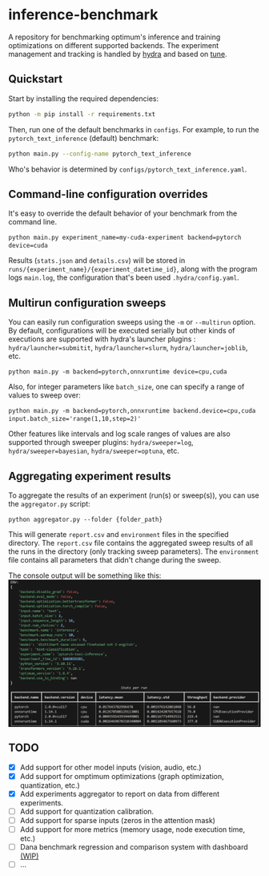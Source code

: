 # inference-benchmark
A repository for benchmarking optimum's inference and training optimizations on different supported backends.
The experiment management and tracking is handled by [hydra](https://hydra.cc/) and based on [tune](https://github.com/huggingface/tune).

## Quickstart
Start by installing the required dependencies:

```bash
python -m pip install -r requirements.txt
```

Then, run one of the default benchmarks in `configs`.
For example, to run the `pytorch_text_inference` (default) benchmark:

```bash
python main.py --config-name pytorch_text_inference
```

Who's behavior is determined by `configs/pytorch_text_inference.yaml`.

## Command-line configuration overrides
It's easy to override the default behavior of your benchmark from the command line.

```
python main.py experiment_name=my-cuda-experiment backend=pytorch device=cuda
```

Results (`stats.json` and `details.csv`) will be stored in `runs/{experiment_name}/{experiment_datetime_id}`, along with the program logs `main.log`, the configuration that's been used `.hydra/config.yaml`.

## Multirun configuration sweeps
You can easily run configuration sweeps using the `-m` or `--multirun` option. By default, configurations will be executed serially but other kinds of executions are supported with hydra's launcher plugins : `hydra/launcher=submitit`, `hydra/launcher=slurm`, `hydra/launcher=joblib`, etc.

```
python main.py -m backend=pytorch,onnxruntime device=cpu,cuda
```

Also, for integer parameters like `batch_size`, one can specify a range of values to sweep over:

```
python main.py -m backend=pytorch,onnxruntime backend.device=cpu,cuda input.batch_size='range(1,10,step=2)'
```

Other features like intervals and log scale ranges of values are also supported through sweeper plugins: `hydra/sweeper=log`, `hydra/sweeper=bayesian`, `hydra/sweeper=optuna`, etc.

## Aggregating experiment results
To aggregate the results of an experiment (run(s) or sweep(s)), you can use the `aggregator.py` script:

```
python aggregator.py --folder {folder_path}
```

This will generate `report.csv` and `environment` files in the specified directory. The `report.csv` file contains the aggregated sweep results of all the runs in the directory (only tracking sweep parameters). The `environment` file contains all parameters that didn't change during the sweep.

The console output will be something like this:
<img src='text_inference.png' alt='text-inference-report' style='display:block;margin-left:auto;margin-right:auto;'>

## TODO
- [x] Add support for other model inputs (vision, audio, etc.)
- [x] Add support for omptimum optimizations (graph optimization, quantization, etc.)
- [x] Add experiments aggregator to report on data from different experiments.
- [ ] Add support for quantization calibration.
- [ ] Add support for sparse inputs (zeros in the attention mask)
- [ ] Add support for more metrics (memory usage, node execution time, etc.)
- [ ] Dana benchmark regression and comparison system with dashboard [(WIP)](https://github.com/IlyasMoutawwakil/optimum-dana)
- [ ] ...
